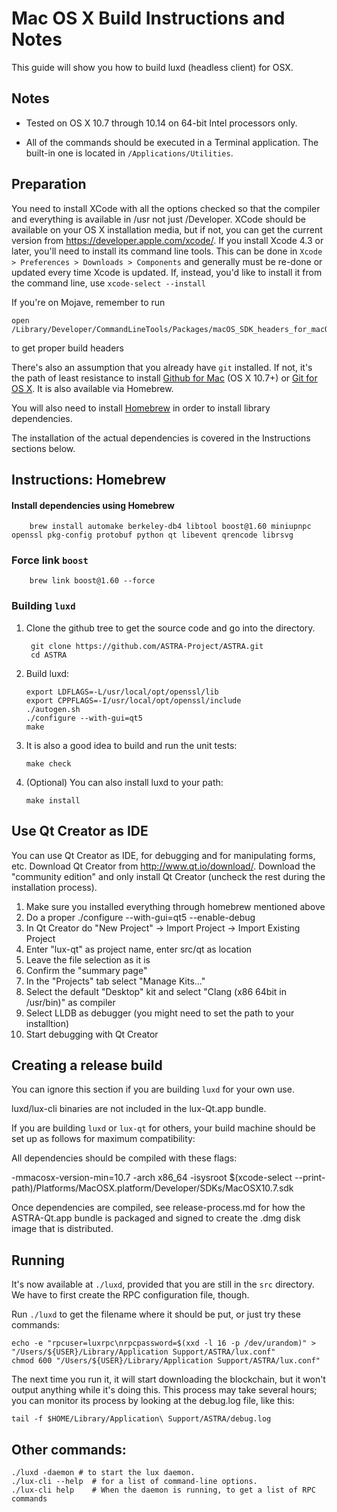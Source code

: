Mac OS X Build Instructions and Notes
====================================
This guide will show you how to build luxd (headless client) for OSX.

Notes
-----

* Tested on OS X 10.7 through 10.14 on 64-bit Intel processors only.

* All of the commands should be executed in a Terminal application. The
built-in one is located in `/Applications/Utilities`.

Preparation
-----------

You need to install XCode with all the options checked so that the compiler
and everything is available in /usr not just /Developer. XCode should be
available on your OS X installation media, but if not, you can get the
current version from https://developer.apple.com/xcode/. If you install
Xcode 4.3 or later, you'll need to install its command line tools. This can
be done in `Xcode > Preferences > Downloads > Components` and generally must
be re-done or updated every time Xcode is updated. If, instead, you'd like
to install it from the command line, use `xcode-select --install`

If you're on Mojave, remember to run 

    open /Library/Developer/CommandLineTools/Packages/macOS_SDK_headers_for_macOS_10.14.pkg

to get proper build headers

There's also an assumption that you already have `git` installed. If
not, it's the path of least resistance to install [Github for Mac](https://mac.github.com/)
(OS X 10.7+) or
[Git for OS X](https://code.google.com/p/git-osx-installer/). It is also
available via Homebrew.

You will also need to install [Homebrew](http://brew.sh) in order to install library
dependencies.

The installation of the actual dependencies is covered in the Instructions
sections below.

Instructions: Homebrew
----------------------

#### Install dependencies using Homebrew

        brew install automake berkeley-db4 libtool boost@1.60 miniupnpc openssl pkg-config protobuf python qt libevent qrencode librsvg

### Force link `boost`

        brew link boost@1.60 --force

### Building `luxd`

1. Clone the github tree to get the source code and go into the directory.

        git clone https://github.com/ASTRA-Project/ASTRA.git
        cd ASTRA

2.  Build luxd:

        export LDFLAGS=-L/usr/local/opt/openssl/lib
        export CPPFLAGS=-I/usr/local/opt/openssl/include
        ./autogen.sh
        ./configure --with-gui=qt5
        make

3.  It is also a good idea to build and run the unit tests:

        make check

4.  (Optional) You can also install luxd to your path:

        make install

Use Qt Creator as IDE
------------------------
You can use Qt Creator as IDE, for debugging and for manipulating forms, etc.
Download Qt Creator from http://www.qt.io/download/. Download the "community edition" and only install Qt Creator (uncheck the rest during the installation process).

1. Make sure you installed everything through homebrew mentioned above
2. Do a proper ./configure --with-gui=qt5 --enable-debug
3. In Qt Creator do "New Project" -> Import Project -> Import Existing Project
4. Enter "lux-qt" as project name, enter src/qt as location
5. Leave the file selection as it is
6. Confirm the "summary page"
7. In the "Projects" tab select "Manage Kits..."
8. Select the default "Desktop" kit and select "Clang (x86 64bit in /usr/bin)" as compiler
9. Select LLDB as debugger (you might need to set the path to your installtion)
10. Start debugging with Qt Creator

Creating a release build
------------------------
You can ignore this section if you are building `luxd` for your own use.

luxd/lux-cli binaries are not included in the lux-Qt.app bundle.

If you are building `luxd` or `lux-qt` for others, your build machine should be set up
as follows for maximum compatibility:

All dependencies should be compiled with these flags:

 -mmacosx-version-min=10.7
 -arch x86_64
 -isysroot $(xcode-select --print-path)/Platforms/MacOSX.platform/Developer/SDKs/MacOSX10.7.sdk

Once dependencies are compiled, see release-process.md for how the ASTRA-Qt.app
bundle is packaged and signed to create the .dmg disk image that is distributed.

Running
-------

It's now available at `./luxd`, provided that you are still in the `src`
directory. We have to first create the RPC configuration file, though.

Run `./luxd` to get the filename where it should be put, or just try these
commands:

    echo -e "rpcuser=luxrpc\nrpcpassword=$(xxd -l 16 -p /dev/urandom)" > "/Users/${USER}/Library/Application Support/ASTRA/lux.conf"
    chmod 600 "/Users/${USER}/Library/Application Support/ASTRA/lux.conf"

The next time you run it, it will start downloading the blockchain, but it won't
output anything while it's doing this. This process may take several hours;
you can monitor its process by looking at the debug.log file, like this:

    tail -f $HOME/Library/Application\ Support/ASTRA/debug.log

Other commands:
-------

    ./luxd -daemon # to start the lux daemon.
    ./lux-cli --help  # for a list of command-line options.
    ./lux-cli help    # When the daemon is running, to get a list of RPC commands
